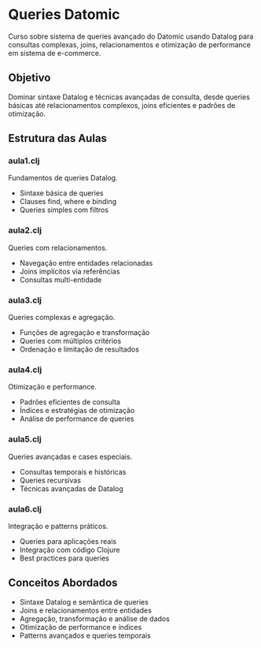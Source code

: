 # Queries Datomic

Curso sobre sistema de queries avançado do Datomic usando Datalog para consultas complexas, joins, relacionamentos e otimização de performance em sistema de e-commerce.

## Objetivo

Dominar sintaxe Datalog e técnicas avançadas de consulta, desde queries básicas até relacionamentos complexos, joins eficientes e padrões de otimização.

## Estrutura das Aulas

### aula1.clj
Fundamentos de queries Datalog.
- Sintaxe básica de queries
- Clauses find, where e binding
- Queries simples com filtros

### aula2.clj
Queries com relacionamentos.
- Navegação entre entidades relacionadas
- Joins implícitos via referências
- Consultas multi-entidade

### aula3.clj
Queries complexas e agregação.
- Funções de agregação e transformação
- Queries com múltiplos critérios
- Ordenação e limitação de resultados

### aula4.clj
Otimização e performance.
- Padrões eficientes de consulta
- Índices e estratégias de otimização
- Análise de performance de queries

### aula5.clj
Queries avançadas e cases especiais.
- Consultas temporais e históricas
- Queries recursivas
- Técnicas avançadas de Datalog

### aula6.clj
Integração e patterns práticos.
- Queries para aplicações reais
- Integração com código Clojure
- Best practices para queries

## Conceitos Abordados

- Sintaxe Datalog e semântica de queries
- Joins e relacionamentos entre entidades
- Agregação, transformação e análise de dados
- Otimização de performance e índices
- Patterns avançados e queries temporais
